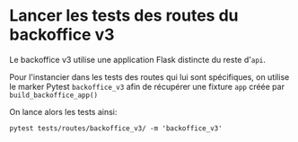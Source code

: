 # Lancer les tests des routes du backoffice v3

Le backoffice v3 utilise une application Flask distincte du reste d'`api`.

Pour l'instancier dans les tests des routes qui lui sont spécifiques, on utilise le marker Pytest `backoffice_v3` afin de récupérer une fixture `app` créée
par `build_backoffice_app()`

On lance alors les tests ainsi: 
```shell
pytest tests/routes/backoffice_v3/ -m 'backoffice_v3'
```